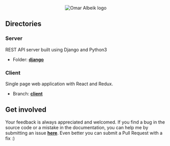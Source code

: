 <p align="center">
  <img src="https://cdn.rawgit.com/omaralbeik/omaralbeik.com/master/assets/logo.svg" title="Omar Albeik logo">
</p>


## Directories

### Server
REST API server built using Django and Python3  

- Folder: [**django**](https://github.com/omaralbeik/omaralbeik.com/tree/master/django)

### Client
Single page web application with React and Redux.

- Branch: [**client**](https://github.com/omaralbeik/omaralbeik.com/tree/client)


## Get involved
Your feedback is always appreciated and welcomed. If you find a bug in the source code or a mistake in the documentation, you can help me by submitting an issue [**here**](https://github.com/omaralbeik/omaralbeik.com/issues). Even better you can submit a Pull Request with a fix :)
